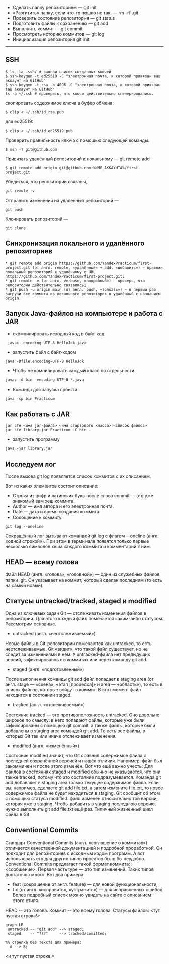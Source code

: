 * Сделать папку репозиторием — git init
* «Разгитить» папку, если что-то пошло не так, — rm -rf .git
* Проверить состояние репозитория — git status
* Подготовить файлы к сохранению — git add
* Выполнить коммит — git commit
* Просмотреть историю коммитов — git log
* Инициализация репозитория git init

---

## SSH
~~~
$ ls -la .ssh/ # вывели список созданных ключей  
$ ssh-keygen -t ed25519 -C "электронная почта, к которой привязан ваш аккаунт на GitHub"
$ ssh-keygen -t rsa -b 4096 -C "электронная почта, к которой привязан ваш аккаунт на GitHub"
ls -a ~/.ssh # проверить, что ключи действительно сгенерировались.
~~~
 
 скопировать содержимое ключа в буфер обмена:
 ~~~
 $ clip < ~/.ssh/id_rsa.pub
 ~~~
 для ed25519:
~~~ 
$ clip < ~/.ssh/id_ed25519.pub
~~~
 Проверить правильность ключа с помощью следующей команды.
 ~~~
 $ ssh -T git@github.com
 ~~~
 
 Привязать удалённый репозиторий к локальному — git remote add
 ~~~
 $ git remote add origin git@github.com:%ИМЯ_АККАУНТА%/first-project.git 
 ~~~
 Убедиться, что репозитории связаны,
 ~~~
 git remote -v
 ~~~
 Отправить изменения на удалённый репозиторий — 
 ~~~
 git push
 ~~~
 Клонировать репозиторий — 
 ~~~
 git clone
 ~~~ 
  
## Синхронизация локального и удалённого репозиториев
~~~
* git remote add origin https://github.com/YandexPracticum/first-project.git (от англ. remote, «удалённый» + add, «добавить») — привяжи локальный репозиторий к удалённому с URL https://github.com/YandexPracticum/first-project.git;
* git remote -v (от англ. verbose, «подробный») — проверь, что репозитории действительно связались;
* git push -u origin main (от англ. push, «толкать») — в первый раз загрузи все коммиты из локального репозитория в удалённый с названием origin.
~~~

## Запуск Java-файлов на компьютере и работа с JAR

* скомпилировать исходный код в байт-код  
~~~
 javac -encoding UTF-8 HelloJdk.java
~~~
*  запустить файл с байт-кодом
~~~
java -Dfile.encoding=UTF-8 HelloJdk
~~~
* Чтобы не компилировать каждый класс по отдельности
~~~
javac -d bin -encoding UTF-8 *.java 
~~~
* Команда для запуска проекта
~~~
java -cp bin Practicum 
~~~


## Как работать с JAR

~~~
jar cfe <имя jar-файла> <имя стартового класса> <список файлов> 
jar cfe library.jar Practicum -C bin .
~~~

*  запустить программу
~~~
java -jar library.jar 
~~~

## Исследуем лог

После вызова git log появляется список коммитов с их описанием.

Вот из каких элементов состоит описание:
* Строка из цифр и латинских букв после слова commit — это уже знакомый вам хеш коммита.
* Author — имя автора и его электронная почта.
* Date — дата и время создания коммита.
* Сообщение к коммиту.
~~~
git log --oneline
~~~

Сокращённый лог вызывают командой git log с флагом --oneline (англ. «одной строкой»). При этом в терминале появятся только первые несколько символов хеша каждого коммита и комментарии к ним.

## HEAD — всему голова

Файл HEAD (англ. «голова», «головной») — один из служебных файлов папки .git. Он указывает на коммит, который сделан последним (то есть на самый новый).


## Статусы untracked/tracked, staged и modified


Одна из ключевых задач Git — отслеживать изменения файлов в репозитории. Для этого каждый файл помечается каким-либо статусом. Рассмотрим основные.
* untracked (англ. «неотслеживаемый»)

Новые файлы в Git-репозитории помечаются как untracked, то есть неотслеживаемые. Git «видит», что такой файл существует, но не следит за изменениями в нём. У untracked-файла нет предыдущих версий, зафиксированных в коммитах или через команду git add.

* staged (англ. «подготовленный»)

После выполнения команды git add файл попадает в staging area (от англ. stage — «сцена», «этап [процесса]» и area — «область»), то есть в список файлов, которые войдут в коммит. В этот момент файл находится в состоянии staged.

* tracked (англ. «отслеживаемый»)

Состояние tracked — это противоположность untracked. Оно довольно широкое по смыслу: в него попадают файлы, которые уже были зафиксированы с помощью git commit, а также файлы, которые были добавлены в staging area командой git add. То есть все файлы, в которых Git так или иначе отслеживает изменения.

* modified (англ. «изменённый»)

Состояние modified значит, что Git сравнил содержимое файла с последней сохранённой версией и нашёл отличия. Например, файл был закоммичен и после этого изменён.
Вот что ещё важно учесть:
Для файлов в состояниях staged и modified обычно не указывается, что они также tracked, потому что это состояние подразумевается.
Команда git add добавляет в staging area только текущее содержимое файла. Если вы, например, сделаете git add file.txt, а затем измените file.txt, то новое содержимое файла не будет находиться в staging. Git сообщит об этом с помощью статуса modified: файл изменён относительно той версии, которая уже в staging. Чтобы добавить в staging последнюю версию, нужно выполнить git add file.txt ещё раз.
Типичный жизненный цикл файла в Git

## Conventional Commits 

Стандарт Conventional Commits (англ. «соглашение о коммитах») отличается качественной документацией и подробной проработкой. Он подходит для репозиториев с исходным кодом программ. А вот использовать его для других типов проектов было бы неудобно.
Conventional Commits предлагает такой формат коммита: <type>: <сообщение>. Первая часть type — это тип изменений. Таких типов достаточно много. Вот два примера:
* feat (сокращение от англ. feature) — для новой функциональности;
* fix (от англ. «исправить», «устранить») — для исправленных ошибок.
Более подробный список можно увидеть на сайте с описанием этого стиля.


HEAD -- это голова.
Коммит -- это всему голова.
Статусы файлов:
<тут пустая строка!>

```mermaid
graph LR 
 untracked -- "git add" --> staged;
 staged    -- "???"     --> tracked/comitted;

%% стрелка без текста для примера: 
  A --> B;

```
<и тут пустая строка!> 